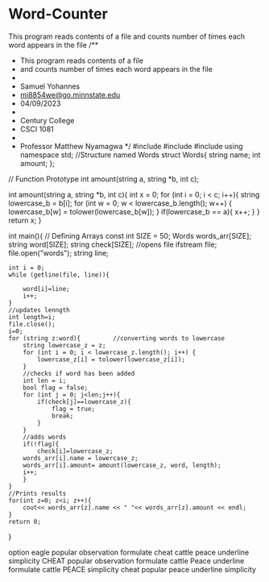 # Word-Counter
 This program reads contents of a file and counts number of times each word appears in the file 
/**
 * This program reads contents of a file
 * and counts number of times each word appears in the file
 *
 * Samuel Yohannes
 * mi8854we@go.minnstate.edu
 * 04/09/2023
 *
 * Century College
 * CSCI 1081
 *
 * Professor Matthew Nyamagwa
 */
#include <iostream>
#include <string>
#include <fstream>
using namespace std;
//Structure named Words
struct Words{
	string name;
	int amount;
};

// Function Prototype
int amount(string a, string *b, int c);

int amount(string a, string *b, int c){
    int x = 0;
    for (int i = 0; i < c; i++){
        string lowercase_b = b[i];
        for (int w = 0; w < lowercase_b.length(); w++) {
            lowercase_b[w] = tolower(lowercase_b[w]);
        }
        if(lowercase_b == a){
            x++;
        }
    }
    return x;
}






int main(){
	// Defining Arrays
	const int SIZE = 50;
	Words words_arr[SIZE];
	string word[SIZE];
	string check[SIZE];
	//opens file
	ifstream file;
	file.open("words");
	string line;

	int i = 0;
	while (getline(file, line)){

		word[i]=line;
		i++;
	}
	//updates lenngth
	int length=i;
	file.close();
	i=0;
	for (string z:word){         //converting words to lowercase
		string lowercase_z = z;
	    for (int i = 0; i < lowercase_z.length(); i++) {
	        lowercase_z[i] = tolower(lowercase_z[i]);
	    }
	    //checks if word has been added
	    int len = i;
	    bool flag = false;
	    for (int j = 0; j<len;j++){
	    	if(check[j]==lowercase_z){
	    		flag = true;
	    		break;
	    	}
	    }
	    //adds words
	    if(!flag){
	    	check[i]=lowercase_z;
	    words_arr[i].name = lowercase_z;
	    words_arr[i].amount= amount(lowercase_z, word, length);
	    i++;
	    }
	}
	//Prints results
	for(int z=0; z<i; z++){
		cout<< words_arr[z].name << " "<< words_arr[z].amount << endl;
	}
	return 0;
}



option
eagle
popular
observation
formulate
cheat
cattle
peace
underline
simplicity
CHEAT
popular
observation
formulate
cattle
Peace
underline
formulate
cattle
PEACE
simplicity
cheat
popular
peace
underline
simplicity
